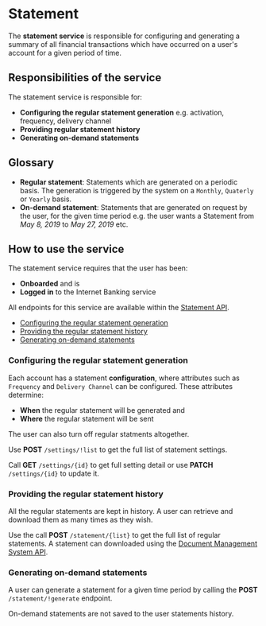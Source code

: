 # Statement

The **statement service** is responsible for configuring and generating a summary of all financial transactions which have occurred on a user's account for a given period of time.

## Responsibilities of the service

The statement service is responsible for:

* **Configuring the regular statement generation** e.g. activation, frequency, delivery channel
* **Providing regular statement history**
* **Generating on-demand statements**

## Glossary

* **Regular statement**: Statements which are generated on a periodic basis. The generation is triggered by the system on a `Monthly`, `Quaterly` or `Yearly` basis.
* **On-demand statement**: Statements that are generated on request by the user, for the given time period e.g. the user wants a Statement from *May 8, 2019* to *May 27, 2019* etc.

## How to use the service

The statement service requires that the user has been:
* **Onboarded** and is
* **Logged in** to the Internet Banking service

All endpoints for this service are available within the [Statement API](https://doc.ffc.internal/book/mw-ib/mw-gen-statement-ib/statement-ib/latest/index.html).

* [Configuring the regular statement generation](#configuring-the-regular-statement-generation)
* [Providing the regular statement history](#providing-the-regular-statement-history)
* [Generating on-demand statements](#generating-on-demand-statements)


### Configuring the regular statement generation

Each account has a statement **configuration**, where attributes such as `Frequency` and `Delivery Channel` can be configured. These attributes determine:
 * **When** the regular statement will be generated and
 * **Where** the regular statement will be sent

The user can also turn off regular statments altogether.
 
Use **POST** `/settings/!list` to get the full list of statement settings.

Call **GET** `/settings/{id}` to get full setting detail or use **PATCH** `/settings/{id}` to update it.

### Providing the regular statement history

All the regular statements are kept in history. A user can retrieve and download them as many times as they wish.

Use the call **POST** `/statement/{list}` to get the full list of regular statements. A statement can downloaded using the [Document Management System API](https://doc.ffc.internal/book/mw-ib/mw-gen-dms-ib.html).

### Generating on-demand statements

A user can generate a statement for a given time period by calling the  **POST** `/statement/!generate` endpoint.

On-demand statements are not saved to the user statements history.
